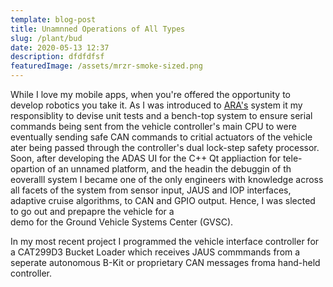 ```yaml
---
template: blog-post
title: Unamnned Operations of All Types
slug: /plant/bud
date: 2020-05-13 12:37
description: dfdfdfsf
featuredImage: /assets/mrzr-smoke-sized.png
---
```


While I love my mobile apps, when you're offered the opportunity to develop robotics you take it. As I was introduced to 
[ARA's](https://www.ara.com) system it my responsiblity to devise unit tests and a bench-top system to ensure serial commands being sent from
the vehicle controller's main CPU to were eventually sending safe CAN commands to critial actuators of the vehicle ater being passed through
the controller's dual lock-step safety processor. Soon, after developing the ADAS UI for the C++ Qt appliaction for tele-opartion of an unnamed 
platform, and the headin the debuggin of th eoveralll system I became one of the only engineers with knowledge across all facets of the system from sensor input, 
JAUS and IOP interfaces, adaptive cruise algorithms, to CAN and GPIO output. Hence, I was slected to go out and prepapre the vehicle for a  
demo for the Ground Vehicle Systems Center (GVSC). 

In my most recent project I programmed the vehicle interface controller for a CAT299D3 Bucket Loader which receives JAUS commmands from 
a seperate autonomous B-Kit or proprietary CAN messages froma hand-held controller.
